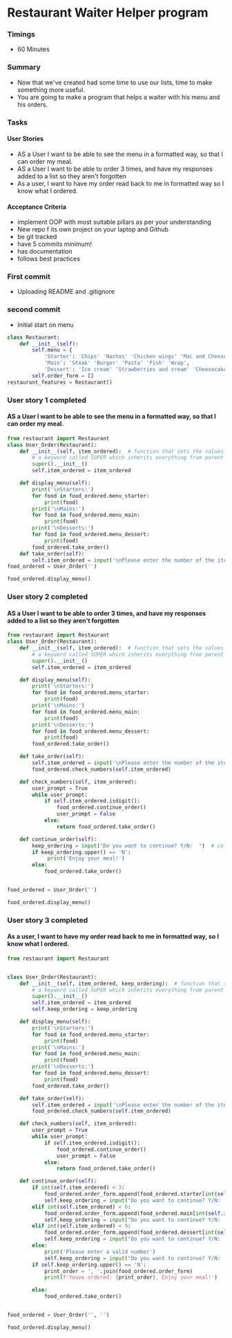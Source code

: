 # Restaurant Waiter Helper program
### Timings
- 60 Minutes

### Summary
- Now that we've created had some time to use our lists, time to make something more useful.
- You are going to make a program that helps a waiter with his menu and his orders.
### Tasks
#### User Stories
- AS a User I want to be able to see the menu in a formatted way, so that I can order my meal. 
- AS a User I want to be able to order 3 times, and have my responses added to a list so they aren't forgotten
- As a user, I want to have my order read back to me in formatted way so I know what I ordered.
#### Acceptance Criteria
- implement OOP with most suitable pillars as per your understanding
- New repo f its own project on your laptop and Github
- be git tracked
- have 5 commits minimum!
- has documentation
- follows best practices

### First commit
- Uploading README and .gitignore
### second commit
- Initial start on menu
```python
class Restaurant:
    def __init__(self):
        self.menu = {
            'Starter': 'Chips' 'Nachos' 'Chicken wings' 'Mac and Cheese' 'Salad',
            'Main': 'Steak' 'Burger' 'Pasta' 'Fish' 'Wrap',
            'Dessert': 'Ice cream' 'Strawberries and cream' 'Cheesecake' 'Fruit bowl',}
        self.order_form = []
restaurant_features = Restaurant()
```
### User story 1 completed
#### AS a User I want to be able to see the menu in a formatted way, so that I can order my meal. 
```python
from restaurant import Restaurant
class User_Order(Restaurant):
    def __init__(self, item_ordered):  # function that sets the values
        # a keyword called SUPER which inherits everything from parent class (Animal) at the time of initialisation of this class
        super().__init__()
        self.item_ordered = item_ordered

    def display_menu(self):
        print('\nStarters:')
        for food in food_ordered.menu_starter:
            print(food)
        print('\nMains:')
        for food in food_ordered.menu_main:
            print(food)
        print('\nDesserts:')
        for food in food_ordered.menu_dessert:
            print(food)
        food_ordered.take_order()
    def take_order(self):
        self.item_ordered = input('\nPlease enter the number of the item you would like to order: ')
food_ordered = User_Order('')

food_ordered.display_menu()
```
### User story 2 completed
#### AS a User I want to be able to order 3 times, and have my responses added to a list so they aren't forgotten
```python
from restaurant import Restaurant
class User_Order(Restaurant):
    def __init__(self, item_ordered):  # function that sets the values
        # a keyword called SUPER which inherits everything from parent class (Animal) at the time of initialisation of this class
        super().__init__()
        self.item_ordered = item_ordered

    def display_menu(self):
        print('\nStarters:')
        for food in food_ordered.menu_starter:
            print(food)
        print('\nMains:')
        for food in food_ordered.menu_main:
            print(food)
        print('\nDesserts:')
        for food in food_ordered.menu_dessert:
            print(food)
        food_ordered.take_order()

    def take_order(self):
        self.item_ordered = input('\nPlease enter the number of the item you would like to order: ')
        food_ordered.check_numbers(self.item_ordered)

    def check_numbers(self, item_ordered):
        user_prompt = True
        while user_prompt:
            if self.item_ordered.isdigit():
                food_ordered.continue_order()
                user_prompt = False
            else:
                return food_ordered.take_order()

    def continue_order(self):
        keep_ordering = input("Do you want to continue? Y/N:  ")  # collects value from user
        if keep_ordering.upper() == 'N':
             print('Enjoy your meal!')
        else:
            food_ordered.take_order()


food_ordered = User_Order('')

food_ordered.display_menu()

```
### User story 3 completed
#### As a user, I want to have my order read back to me in formatted way, so I know what I ordered.
```python
from restaurant import Restaurant


class User_Order(Restaurant):
    def __init__(self, item_ordered, keep_ordering):  # function that sets the values
        # a keyword called SUPER which inherits everything from parent class (Animal) at the time of initialisation of this class
        super().__init__()
        self.item_ordered = item_ordered
        self.keep_ordering = keep_ordering

    def display_menu(self):
        print('\nStarters:')
        for food in food_ordered.menu_starter:
            print(food)
        print('\nMains:')
        for food in food_ordered.menu_main:
            print(food)
        print('\nDesserts:')
        for food in food_ordered.menu_dessert:
            print(food)
        food_ordered.take_order()

    def take_order(self):
        self.item_ordered = input('\nPlease enter the number of the item you would like to order: ')
        food_ordered.check_numbers(self.item_ordered)

    def check_numbers(self, item_ordered):
        user_prompt = True
        while user_prompt:
            if self.item_ordered.isdigit():
                food_ordered.continue_order()
                user_prompt = False
            else:
                return food_ordered.take_order()

    def continue_order(self):
        if int(self.item_ordered) < 3:
            food_ordered.order_form.append(food_ordered.starter[int(self.item_ordered)])
            self.keep_ordering = input("Do you want to continue? Y/N:  ")  # collects value from user
        elif int(self.item_ordered) < 6:
            food_ordered.order_form.append(food_ordered.main[int(self.item_ordered) - 3])
            self.keep_ordering = input("Do you want to continue? Y/N:  ")  # collects value from user
        elif int(self.item_ordered) < 9:
            food_ordered.order_form.append(food_ordered.dessert[int(self.item_ordered) - 6])
            self.keep_ordering = input("Do you want to continue? Y/N:  ")  # collects value from user
        else:
            print('Please enter a valid number')
            self.keep_ordering = input("Do you want to continue? Y/N:  ")  # collects value from user
        if self.keep_ordering.upper() == 'N':
            print_order = ', '.join(food_ordered.order_form)
            print(f'Youve ordered: {print_order}, Enjoy your meal!')

        else:
            food_ordered.take_order()


food_ordered = User_Order('', '')

food_ordered.display_menu()

```